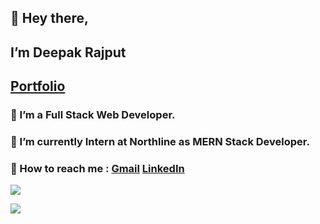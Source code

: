 ## 👋 Hey there,
## I’m **Deepak Rajput**
## [Portfolio](https://ideepakrajput.github.io/ideepakrajput/)

### 👀 I’m a Full Stack Web Developer.
### 🌱 I’m currently Intern at Northline as MERN Stack Developer.
### 💌 How to reach me : [Gmail](mailto:deepak.bcas.du@gmail.com)  [LinkedIn](https://www.linkedin.com/in/ideepakrajput)

![](https://media2.giphy.com/media/qgQUggAC3Pfv687qPC/giphy.gif?cid=ecf05e47bchqpe4akujlphu1jd2ll22t8x3eo4h0a4vm6jba&rid=giphy.gif&ct=g)

![](https://komarev.com/ghpvc/?username=ideepakrajput&color=blueviolet)

